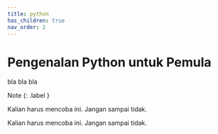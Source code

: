 ```yaml
---
title: python
has_children: true
nav_order: 2
---
```


# Pengenalan Python untuk Pemula

bla bla bla

<div class="custom-note" markdown="1">

Note
{: .label }

Kalian harus mencoba ini. Jangan sampai tidak.

</div>

<div class="custom-note" markdown="1">
Kalian harus mencoba ini. Jangan sampai tidak.
</div>
